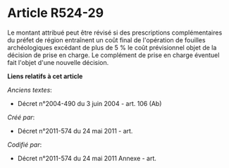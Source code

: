 # Article R524-29

Le montant attribué peut être révisé si des prescriptions complémentaires du préfet de région entraînent un coût final de
l'opération de fouilles archéologiques excédant de plus de 5 % le coût prévisionnel objet de la décision de prise en charge.
Le complément de prise en charge éventuel fait l'objet d'une nouvelle décision.

**Liens relatifs à cet article**

_Anciens textes_:

  - Décret n°2004-490 du 3 juin 2004 - art. 106 (Ab)

_Créé par_:

  - Décret n°2011-574 du 24 mai 2011  - art.

_Codifié par_:

  - Décret n°2011-574 du 24 mai 2011 Annexe - art.
